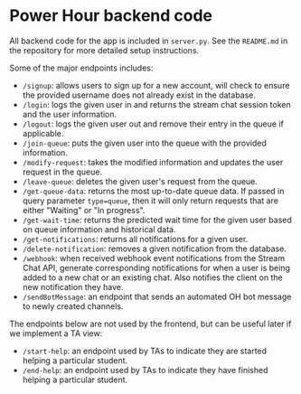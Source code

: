 # Power Hour backend code
All backend code for the app is included in `server.py`. See the `README.md` in the repository for more detailed setup instructions.

Some of the major endpoints includes:
- `/signup`: allows users to sign up for a new account, will check to ensure the provided username does not already exist in the database.
- `/login`: logs the given user in and returns the stream chat session token and the user information.
- `/logout`: logs the given user out and remove their entry in the queue if applicable.
- `/join-queue`: puts the given user into the queue with the provided information.
- `/modify-request`: takes the modified information and updates the user request in the queue.
- `/leave-queue`: deletes the given user's request from the queue.
- `/get-queue-data`: returns the most up-to-date queue data. If passed in query parameter `type=queue`, then it will only return requests that are either "Waiting" or "In progress".
- `/get-wait-time`: returns the predicted wait time for the given user based on queue information and historical data.
- `/get-notifications`: returns all notifications for a given user.
- `/delete-notification`: removes a given notification from the database.
- `/webhook`: when received webhook event notifications from the Stream Chat API, generate corresponding notifications for when a user is being added to a new chat or an existing chat. Also notifies the client on the new notification they have.
- `/sendBotMessage`: an endpoint that sends an automated OH bot message to newly created channels.

The endpoints below are not used by the frontend, but can be useful later if we implement a TA view:
- `/start-help`: an endpoint used by TAs to indicate they are started helping a particular student.
- `/end-help`: an endpoint used by TAs to indicate they have finished helping a particular student.
